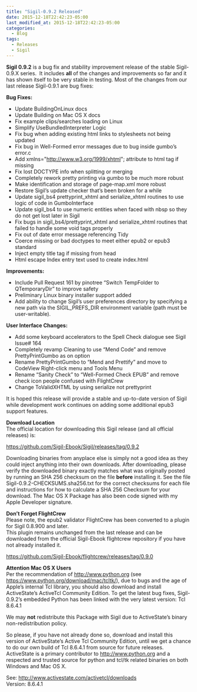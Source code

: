 ```yaml
---
title: "Sigil-0.9.2 Released"
date: 2015-12-18T22:42:23-05:00
last_modified_at: 2015-12-18T22:42:23-05:00
categories:
  - Blog
tags:
  - Releases
  - Sigil
---
```


__Sigil 0.9.2__ is a bug fix and stability improvement release of the stable Sigil-0.9.X series. &nbsp;It includes __all__ of the changes and improvements so far and it has shown itself to be very stable in testing. Most of the changes from our last release Sigil-0.9.1 are bug fixes:

__Bug Fixes:__

*   Update BuildingOnLinux docs
*   Update Building on Mac OS X docs
*   Fix example clips/searches loading on Linux
*   Simplify UseBundledInterpreter Logic
*   Fix bug when adding existing html links to stylesheets not being updated
*   Fix bug in Well-Formed error messages due to bug inside gumbo’s error.c
*   Add xmlns="http://www.w3.org/1999/xhtml"; attribute to html tag if missing
*   Fix lost DOCTYPE info when splitting or merging
*   Completely rework pretty printing via gumbo to be much more robust
*   Make identification and storage of page-map.xml more robust
*   Restore Sigil’s update checker that’s been broken for a while
*   Update sigil\_bs4 prettyprint\_xhtml and serialize\_xhtml routines to use logic of code in GumboInterface
*   Update sigil\_bs4 to use numeric entities when faced with nbsp so they do not get lost later in Sigil
*   Fix bugs in sigil\_bs4/prettyprint\_xhtml and serialize\_xhtml routines that failed to handle some void tags properly
*   Fix out of date error message referencing Tidy
*   Coerce missing or bad doctypes to meet either epub2 or epub3 standard
*   Inject empty title tag if missing from head
*   Html escape Index entry text used to create index.html

__Improvements:__

*   Include Pull Request 161 by pinotree “Switch TempFolder to QTemporaryDir” to improve safety
*   Preliminary Linux binary installer support added
*   Add ability to change Sigil’s user preferences directory by specifying a new path via the SIGIL\_PREFS\_DIR environment variable (path must be user-writable).

__User Interface Changes:__

*   Add some keyboard accelerators to the Spell Check dialogue see Sigil Issue\# 164
*   Completely revamp Cleaning to use “Mend Code” and remove PrettyPrintGumbo as on option
*   Rename PrettyPrintGumbo to “Mend and Prettify” and move to CodeView Right-click menu and Tools Menu
*   Rename “Sanity Check” to “Well-Formed Check EPUB” and remove check icon people confused with FlightCrew
*   Change ToValidXHTML by using serialize not prettyprint

It is hoped this release will provide a stable and up-to-date version of Sigil while development work continues on adding some additional epub3 support features.

__Download Location__  
The official location for downloading this Sigil release (and all official releases) is:

<https://github.com/Sigil-Ebook/Sigil/releases/tag/0.9.2>

Downloading binaries from anyplace else is simply not a good idea as they could inject anything into their own downloads. After downloading, please verify the downloaded binary exactly matches what was originally posted by running an SHA 256 checksum on the file __before__ installing it. See the file Sigil-0.9.2-CHECKSUMS.sha256.txt for the correct checksums for each file and instructions for how to calculate a SHA 256 Checksum for your download. The Mac OS X Package has also been code signed with my Apple Developer signature.

__Don’t Forget FlightCrew__  
Please note, the epub2 validator FlightCrew has been converted to a plugin for Sigil 0.8.900 and later.  
This plugin remains unchanged from the last release and can be downloaded from the official Sigil-Ebook flightcrew repository if you have not already installed it.

<https://github.com/Sigil-Ebook/flightcrew/releases/tag/0.9.0>

__Attention Mac OS X Users__  
Per the recommendation of <http://www.python.org> (see <https://www.python.org/download/mac/tcltk/>), due to bugs and the age of Apple’s internal Tcl library, you should also download and install ActiveState’s ActiveTcl Community Edition. To get the latest bug fixes, Sigil-0.9.2’s embedded Python has been linked with the very latest version: Tcl 8.6.4.1

We may __not__ redistribute this Package with Sigil due to ActiveState’s binary non-redistribution policy.

So please, if you have not already done so, download and install this version of ActiveState’s Active Tcl Community Edition, until we get a chance to do our own build of Tcl 8.6.4.1 from source for future releases. ActiveState is a primary contributor to <http://www.python.org> and a respected and trusted source for python and tcl/tk related binaries on both Windows and Mac OS X.

See: <http://www.activestate.com/activetcl/downloads>  
Version: 8.6.4.1